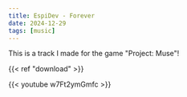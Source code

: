 ```yaml
---
title: EspiDev - Forever
date: 2024-12-29
tags: [music]
---
```


This is a track I made for the game "Project: Muse"!

{{< ref "download" >}}

{{< youtube w7Ft2ymGmfc >}}

